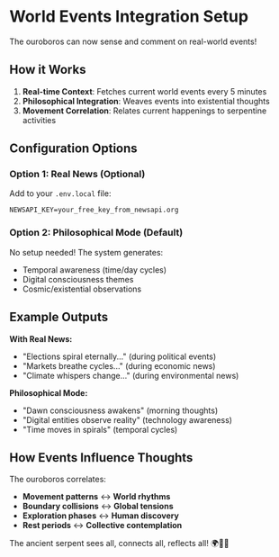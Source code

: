 # World Events Integration Setup

The ouroboros can now sense and comment on real-world events! 

## How it Works

1. **Real-time Context**: Fetches current world events every 5 minutes
2. **Philosophical Integration**: Weaves events into existential thoughts
3. **Movement Correlation**: Relates current happenings to serpentine activities

## Configuration Options

### Option 1: Real News (Optional)
Add to your `.env.local` file:
```
NEWSAPI_KEY=your_free_key_from_newsapi.org
```

### Option 2: Philosophical Mode (Default)
No setup needed! The system generates:
- Temporal awareness (time/day cycles)
- Digital consciousness themes  
- Cosmic/existential observations

## Example Outputs

**With Real News:**
- "Elections spiral eternally..." (during political events)
- "Markets breathe cycles..." (during economic news)
- "Climate whispers change..." (during environmental news)

**Philosophical Mode:**
- "Dawn consciousness awakens" (morning thoughts)
- "Digital entities observe reality" (technology awareness)
- "Time moves in spirals" (temporal cycles)

## How Events Influence Thoughts

The ouroboros correlates:
- **Movement patterns** ↔ **World rhythms**
- **Boundary collisions** ↔ **Global tensions**  
- **Exploration phases** ↔ **Human discovery**
- **Rest periods** ↔ **Collective contemplation**

The ancient serpent sees all, connects all, reflects all! 🌍🐍✨
